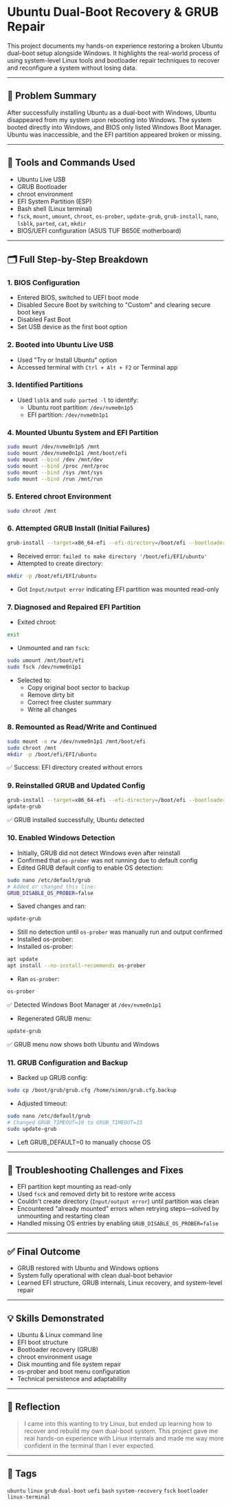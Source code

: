 # Ubuntu Dual-Boot Recovery & GRUB Repair

This project documents my hands-on experience restoring a broken Ubuntu dual-boot setup alongside Windows. It highlights the real-world process of using system-level Linux tools and bootloader repair techniques to recover and reconfigure a system without losing data.

---

## 🔧 Problem Summary
After successfully installing Ubuntu as a dual-boot with Windows, Ubuntu disappeared from my system upon rebooting into Windows. The system booted directly into Windows, and BIOS only listed Windows Boot Manager. Ubuntu was inaccessible, and the EFI partition appeared broken or missing.

---

## 🧰 Tools and Commands Used
- Ubuntu Live USB
- GRUB Bootloader
- chroot environment
- EFI System Partition (ESP)
- Bash shell (Linux terminal)
- `fsck`, `mount`, `umount`, `chroot`, `os-prober`, `update-grub`, `grub-install`, `nano`, `lsblk`, `parted`, `cat`, `mkdir`
- BIOS/UEFI configuration (ASUS TUF B650E motherboard)

---

## 🗂️ Full Step-by-Step Breakdown

### 1. BIOS Configuration
- Entered BIOS, switched to UEFI boot mode
- Disabled Secure Boot by switching to "Custom" and clearing secure boot keys
- Disabled Fast Boot
- Set USB device as the first boot option

### 2. Booted into Ubuntu Live USB
- Used "Try or Install Ubuntu" option
- Accessed terminal with `Ctrl + Alt + F2` or Terminal app

### 3. Identified Partitions
- Used `lsblk` and `sudo parted -l` to identify:
  - Ubuntu root partition: `/dev/nvme0n1p5`
  - EFI partition: `/dev/nvme0n1p1`

### 4. Mounted Ubuntu System and EFI Partition
```bash
sudo mount /dev/nvme0n1p5 /mnt
sudo mount /dev/nvme0n1p1 /mnt/boot/efi
sudo mount --bind /dev /mnt/dev
sudo mount --bind /proc /mnt/proc
sudo mount --bind /sys /mnt/sys
sudo mount --bind /run /mnt/run
```

### 5. Entered chroot Environment
```bash
sudo chroot /mnt
```

### 6. Attempted GRUB Install (Initial Failures)
```bash
grub-install --target=x86_64-efi --efi-directory=/boot/efi --bootloader-id=ubuntu
```
- Received error: `failed to make directory '/boot/efi/EFI/ubuntu'`
- Attempted to create directory:
```bash
mkdir -p /boot/efi/EFI/ubuntu
```
- Got `Input/output error` indicating EFI partition was mounted read-only

### 7. Diagnosed and Repaired EFI Partition
- Exited chroot:
```bash
exit
```
- Unmounted and ran `fsck`:
```bash
sudo umount /mnt/boot/efi
sudo fsck /dev/nvme0n1p1
```
- Selected to:
  - Copy original boot sector to backup
  - Remove dirty bit
  - Correct free cluster summary
  - Write all changes

### 8. Remounted as Read/Write and Continued
```bash
sudo mount -o rw /dev/nvme0n1p1 /mnt/boot/efi
sudo chroot /mnt
mkdir -p /boot/efi/EFI/ubuntu
```
✅ Success: EFI directory created without errors

### 9. Reinstalled GRUB and Updated Config
```bash
grub-install --target=x86_64-efi --efi-directory=/boot/efi --bootloader-id=ubuntu
update-grub
```
✅ GRUB installed successfully, Ubuntu detected

### 10. Enabled Windows Detection
- Initially, GRUB did not detect Windows even after reinstall
- Confirmed that `os-prober` was not running due to default config
- Edited GRUB default config to enable OS detection:
```bash
sudo nano /etc/default/grub
# Added or changed this line:
GRUB_DISABLE_OS_PROBER=false
```
- Saved changes and ran:
```bash
update-grub
```
- Still no detection until `os-prober` was manually run and output confirmed
- Installed os-prober:
- Installed os-prober:
```bash
apt update
apt install --no-install-recommends os-prober
```
- Ran `os-prober`:
```bash
os-prober
```
✅ Detected Windows Boot Manager at `/dev/nvme0n1p1`

- Regenerated GRUB menu:
```bash
update-grub
```
✅ GRUB menu now shows both Ubuntu and Windows

### 11. GRUB Configuration and Backup
- Backed up GRUB config:
```bash
sudo cp /boot/grub/grub.cfg /home/simon/grub.cfg.backup
```
- Adjusted timeout:
```bash
sudo nano /etc/default/grub
# Changed GRUB_TIMEOUT=10 to GRUB_TIMEOUT=15
sudo update-grub
```
- Left GRUB_DEFAULT=0 to manually choose OS

---

## 🧠 Troubleshooting Challenges and Fixes
- EFI partition kept mounting as read-only
- Used `fsck` and removed dirty bit to restore write access
- Couldn't create directory (`Input/output error`) until partition was clean
- Encountered "already mounted" errors when retrying steps—solved by unmounting and restarting clean
- Handled missing OS entries by enabling `GRUB_DISABLE_OS_PROBER=false`

---

## ✅ Final Outcome
- GRUB restored with Ubuntu and Windows options
- System fully operational with clean dual-boot behavior
- Learned EFI structure, GRUB internals, Linux recovery, and system-level repair

---

## 💡 Skills Demonstrated
- Ubuntu & Linux command line
- EFI boot structure
- Bootloader recovery (GRUB)
- chroot environment usage
- Disk mounting and file system repair
- os-prober and boot menu configuration
- Technical persistence and adaptability

---

## 📌 Reflection
> I came into this wanting to try Linux, but ended up learning how to recover and rebuild my own dual-boot system. This project gave me real hands-on experience with Linux internals and made me way more confident in the terminal than I ever expected.

---

## 🔗 Tags
`ubuntu` `linux` `grub` `dual-boot` `uefi` `bash` `system-recovery` `fsck` `bootloader` `linux-terminal`


